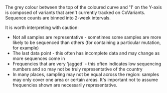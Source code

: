 The grey colour between the top of the coloured curve and '1' on the Y-axis is composed of variants that aren't currently tracked on CoVariants.
Sequence counts are binned into 2-week intervals.

<!-- **In early 2021** many places have started preferentially sequencing samples to detect the main variants of concern (see <Var name="20I/501Y.V1" prefix=""/>, <Var name="20H/501Y.V2" prefix=""/>, <Var name="20J/501Y.V3" prefix=""/>). Often this is through sequencing samples that have an 'S-drop-out,' which in particular biases the frequencies of <Var name="20A/S:439K"/> and 501Y.V1 (shown here as a bias in the 3 variants of concern). Alternatively, this can be through preferentially sequencing cases with particular travel histories, or connections to known cases of the variants of concern. -->

It is worth interpreting with caution:
- Not all samples are representative - sometimes some samples are more likely to be sequenced than others (for containing a particular mutation, for example)
- The last data point - this often has incomplete data and may change as more sequences come in
- Frequencies that are very 'jagged' - this often indicates low sequencing numbers and so may not be truly representative of the country
- In many places, sampling may not be equal across the region: samples may only cover one area or certain areas. It's important not to assume frequencies shown are necessarily representative.

